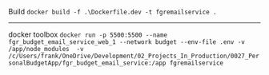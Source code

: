 
Build
`docker build -f .\Dockerfile.dev -t fgremailservice .`

---
docker toolbox
`docker run -p 5500:5500 --name fgr_budget_email_service_web_1 --network budget --env-file .env -v /app/node_modules  -v /c/Users/frank/OneDrive/Development/02_Projects_In_Production/0027_PersonalBudgetApp/fgr_budget_email_service:/app fgremailservice`